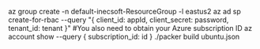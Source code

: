 az group create -n default-inecsoft-ResourceGroup -l eastus2
az ad sp create-for-rbac --query "{ client_id: appId, client_secret: password, tenant_id: tenant }"
#You also need to obtain your Azure subscription ID
az account show --query { subscription_id: id }
./packer build ubuntu.json
